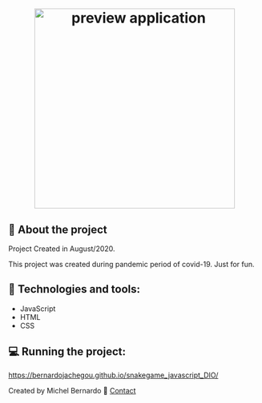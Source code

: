 <h1 align="center">
<img alt="preview application" src="https://imgur.com/p65Kds2.png" width="400px"/>
</h1>

## :book:    About the project
<p>
Project Created in August/2020.

This project was created during pandemic period of covid-19. Just for fun.
</p>

## :iphone:    Technologies and tools:

<ul>
  <li>JavaScript</li>
  <li>HTML</li>
  <li>CSS</li>
</ul>

## :computer:    Running the project:

https://bernardojachegou.github.io/snakegame_javascript_DIO/

Created by Michel Bernardo :wave: [Contact](https://www.linkedin.com/in/bernardojachegou/)
